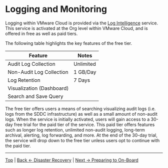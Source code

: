 # Logging and Monitoring

Logging within VMware Cloud is provided via the [Log Intelligence](https://cloud.vmware.com/log-intelligence) service. This service is activated at the Org level within VMware Cloud, and is offered in free as well as paid tiers.

The following table highlights the key features of the free tier.

Feature                   | Notes
--------------------------|----------
Audit Log Collection      | Unlimited
Non-Audit Log Collection  | 1 GB/Day
Log Retention             | 7 Days
Visualization (Dashboard) |
Search and Save Query     |

The free tier offers users a means of searching visualizing audit logs (i.e. logs from the SDDC infrastructure) as well as a small amount of non-audit logs. When the service is initially activated, users will gain access to a 30-day free trial for the paid tier of the service. This paid tier offers features such as longer log retention, unlimited non-audit logging, long-term archival, alerting, log forwarding, and more. At the end of the 30-day trial, the service will drop down to the free tier unless users opt to continue with the paid tier.



---
[Top](./README.md) | [Back <- Disaster Recovery](./06_disasterRecovery.md) | [Next -> Preparing to On-Board](./08_prepToOnBoard.md)
